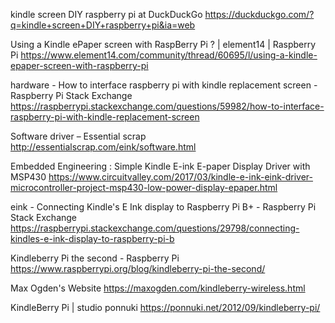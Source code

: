 kindle screen DIY raspberry pi at DuckDuckGo
https://duckduckgo.com/?q=kindle+screen+DIY+raspberry+pi&ia=web

Using a Kindle ePaper screen with RaspBerry Pi ? | element14 | Raspberry Pi
https://www.element14.com/community/thread/60695/l/using-a-kindle-epaper-screen-with-raspberry-pi

hardware - How to interface raspberry pi with kindle replacement screen - Raspberry Pi Stack Exchange
https://raspberrypi.stackexchange.com/questions/59982/how-to-interface-raspberry-pi-with-kindle-replacement-screen

Software driver – Essential scrap
http://essentialscrap.com/eink/software.html

Embedded Engineering : Simple Kindle E-ink E-paper Display Driver with MSP430
https://www.circuitvalley.com/2017/03/kindle-e-ink-eink-driver-microcontroller-project-msp430-low-power-display-epaper.html

eink - Connecting Kindle's E Ink display to Raspberry Pi B+ - Raspberry Pi Stack Exchange
https://raspberrypi.stackexchange.com/questions/29798/connecting-kindles-e-ink-display-to-raspberry-pi-b

Kindleberry Pi the second - Raspberry Pi
https://www.raspberrypi.org/blog/kindleberry-pi-the-second/

Max Ogden's Website
https://maxogden.com/kindleberry-wireless.html

KindleBerry Pi | studio ponnuki
https://ponnuki.net/2012/09/kindleberry-pi/

